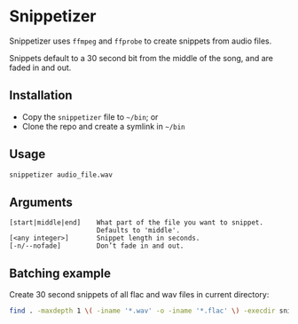 # Snippetizer

Snippetizer uses `ffmpeg` and `ffprobe` to create snippets from audio files.

Snippets default to a 30 second bit from the middle of the song, and are faded in and out.

## Installation

- Copy the `snippetizer` file to  `~/bin`; or
- Clone the repo and create a symlink in `~/bin`

## Usage

```bash
snippetizer audio_file.wav
```

## Arguments

```text
[start|middle|end]    What part of the file you want to snippet.
                      Defaults to 'middle'.
[<any integer>]       Snippet length in seconds.
[-n/--nofade]         Don’t fade in and out.
```

## Batching example

Create 30 second snippets of all flac and wav files in current directory:

```bash
find . -maxdepth 1 \( -iname '*.wav' -o -iname '*.flac' \) -execdir snippetizer {} \;
```
